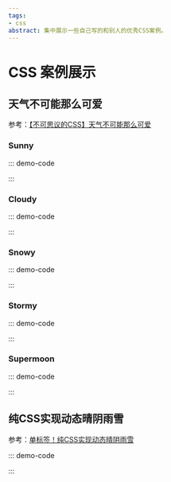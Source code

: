 ```yaml
---
tags:
- css
abstract: 集中展示一些自己写的和别人的优秀CSS案例。
---
```


# CSS 案例展示

<TagGroup/>

## 天气不可能那么可爱

参考：[【不可思议的CSS】天气不可能那么可爱](https://juejin.im/post/5d2f3f3351882556c3186f57)

### Sunny

::: demo-code
<template>
    <div class="weather-first">
        <div class="sunny">
            <span class="sun"></span>
        </div>
    </div>
</template>

<style>
.weather-first {
    width: 100%;
    font-size: -webkit-calc(1em);
    font-size: calc(1em);
    display: -webkit-box;
    display: -webkit-flex;
    display: -ms-flexbox;
    display: flex;
    -webkit-box-align: center;
    -webkit-align-items: center;
        -ms-flex-align: center;
            align-items: center;
    -webkit-justify-content: space-around;
        -ms-flex-pack: distribute;
            justify-content: space-around;
    -webkit-flex-flow: row wrap;
        -ms-flex-flow: row wrap;
            flex-flow: row wrap;
    font-family: 'Work Sans', sans-serif;
    background: #212125;
    color: #e6e8db;
}
.weather-first .sunny {
    -webkit-box-flex: 0;
    -webkit-flex: none;
        -ms-flex: none;
            flex: none;
    display: block;
    position: relative;
    font-size: -webkit-calc(11em);
    font-size: calc(11em);
    width: 1em;
    height: 1em;
    margin: .3em;
    border-radius: 100%;
    -webkit-box-shadow: 0 0 0 0.05em currentColor inset, 0 0 0.3em -0.03em #fd6f21;
            box-shadow: 0 0 0 0.05em currentColor inset, 0 0 0.3em -0.03em #fd6f21;
    background: -webkit-linear-gradient(top right, #fc5830 0%, #f98c24 65%);
    background: linear-gradient(to top right, #fc5830 0%, #f98c24 65%);
}
.weather-first .sun {
    position: absolute;
    top: 20%;
    left: 80%;
    -webkit-transform: translate(-50%, -50%);
        -ms-transform: translate(-50%, -50%);
            transform: translate(-50%, -50%);
    width: 40%;
    height: 40%;
    border-radius: 100%;
    background: #ffeb3b;
    -webkit-box-shadow: 0 0 0 0.02em currentColor inset, 0 0 0.3em -0.03em #fd6f21;
            box-shadow: 0 0 0 0.02em currentColor inset, 0 0 0.3em -0.03em #fd6f21;
    -webkit-transform-origin: .1em .1em;
        -ms-transform-origin: .1em .1em;
            transform-origin: .1em .1em;
}
.weather-first .sun::after {
    content: '';
    position: absolute;
    top: .1em;
    left: 0;
    will-change: transform;
    -webkit-transform: translate(-50%, -50%);
        -ms-transform: translate(-50%, -50%);
            transform: translate(-50%, -50%);
    width: .1em;
    height: .1em;
    border-radius: 100%;
    background: rgba(255, 255, 255, 0.1);
    -webkit-box-shadow: 0 0 0.1em 0 rgba(255, 255, 255, 0.3) inset, -0.1em -0.1em 0 0.2em rgba(255, 255, 255, 0.1);
            box-shadow: 0 0 0.1em 0 rgba(255, 255, 255, 0.3) inset, -0.1em -0.1em 0 0.2em rgba(255, 255, 255, 0.1);
    -webkit-animation: flare 12000ms infinite alternate linear;
            animation: flare 12000ms infinite alternate linear;
}
@-webkit-keyframes flare {
    to {
        -webkit-transform: translate(-0.3em, 0.3em);
                transform: translate(-0.3em, 0.3em);
        opacity: .4;
        font-size: .2em;
    }
}
@keyframes flare {
    to {
        -webkit-transform: translate(-0.3em, 0.3em);
                transform: translate(-0.3em, 0.3em);
        opacity: .4;
        font-size: .2em;
    }
}
</style>
:::

### Cloudy

::: demo-code
<template>
    <div class="weather-first">
        <div class="cloudy">
            <span class="cloud"></span>
            <span class="cloud"></span>
        </div>
    </div>
</template>

<style>
.weather-first {
    width: 100%;
    font-size: -webkit-calc(1em);
    font-size: calc(1em);
    display: -webkit-box;
    display: -webkit-flex;
    display: -ms-flexbox;
    display: flex;
    -webkit-box-align: center;
    -webkit-align-items: center;
        -ms-flex-align: center;
            align-items: center;
    -webkit-justify-content: space-around;
        -ms-flex-pack: distribute;
            justify-content: space-around;
    -webkit-flex-flow: row wrap;
        -ms-flex-flow: row wrap;
            flex-flow: row wrap;
    font-family: 'Work Sans', sans-serif;
    background: #212125;
    color: #e6e8db;
}
.weather-first .cloudy {
    -webkit-box-flex: 0;
    -webkit-flex: none;
        -ms-flex: none;
            flex: none;
    display: block;
    position: relative;
    font-size: -webkit-calc(11em);
    font-size: calc(11em);
    width: 1em;
    height: 1em;
    margin: .3em;
    border-radius: 100%;
    -webkit-box-shadow: 0 0 0 0.05em currentColor inset, 0 0 0.3em -0.03em #c9e8de;
            box-shadow: 0 0 0 0.05em currentColor inset, 0 0 0.3em -0.03em #c9e8de;
    background: -webkit-gradient(linear, from(#1b9ce2), to(#e0e2e5));
    background: -webkit-linear-gradient(top right, #1b9ce2 0%, #e0e2e5 90%);
    background: linear-gradient(to top right, #1b9ce2 0%, #e0e2e5 90%);
}
.weather-first .cloud {
    position: absolute;
    top: .1em;
    left: 65%;
    width: .37em;
    height: .13em;
    border-radius: .1em;
    background-color: #fff;
    -webkit-box-shadow: 0 0 0.1em 0.02em #f0f2f0 inset, 0 0 0.3em -0.03em #c9e8de;
            box-shadow: 0 0 0.1em 0.02em #f0f2f0 inset, 0 0 0.3em -0.03em #c9e8de;
    -webkit-animation: move 3000ms infinite ease-in-out;
            animation: move 3000ms infinite ease-in-out;
}
.weather-first .cloud + .cloud {
    top: 25%;
    left: 40%;
    -webkit-animation: move 3700ms infinite linear;
            animation: move 3700ms infinite linear;
}
.weather-first .cloud::before,
.weather-first .cloud::after {
    content: '';
    position: inherit;
    border-radius: inherit;
    background-color: inherit;
    -webkit-box-shadow: inherit;
            box-shadow: inherit;
    bottom: 30%;
}
.weather-first .cloud::before {
    left: .05em;
    width: .2em;
    height: .2em;
}
.weather-first .cloud::after {
    left: .15em;
    width: .15em;
    height: .15em;
}
@-webkit-keyframes move {
    50% {
        -webkit-transform: translateX(-0.05em);
                transform: translateX(-0.05em);
    }
}
@keyframes move {
    50% {
        -webkit-transform: translateX(-0.05em);
                transform: translateX(-0.05em);
    }
}
</style>
:::

### Snowy

::: demo-code
<template>
    <div class="weather-first">
        <div class="snowy">
            <span class="snowman"></span>
            <ul>
                <li></li>
                <li></li>
                <li></li>
                <li></li>
                <li></li>
                <li></li>
                <li></li>
                <li></li>
                <li></li>
                <li></li>
                <li></li>
                <li></li>
                <li></li>
            </ul>
        </div>
    </div>
</template>

<style>
.weather-first {
    width: 100%;
    font-size: -webkit-calc(1em);
    font-size: calc(1em);
    display: -webkit-box;
    display: -webkit-flex;
    display: -ms-flexbox;
    display: flex;
    -webkit-box-align: center;
    -webkit-align-items: center;
        -ms-flex-align: center;
            align-items: center;
    -webkit-justify-content: space-around;
        -ms-flex-pack: distribute;
            justify-content: space-around;
    -webkit-flex-flow: row wrap;
        -ms-flex-flow: row wrap;
            flex-flow: row wrap;
    font-family: 'Work Sans', sans-serif;
    background: #212125;
    color: #e6e8db;
}
.weather-first .snowy {
    -webkit-box-flex: 0;
    -webkit-flex: none;
        -ms-flex: none;
            flex: none;
    display: block;
    position: relative;
    font-size: -webkit-calc(11em);
    font-size: calc(11em);
    width: 1em;
    height: 1em;
    margin: .3em;
    border-radius: 100%;
    -webkit-box-shadow: 0 0 0 0.05em currentColor inset, 0 0 0.3em -0.03em #c9e8de;
            box-shadow: 0 0 0 0.05em currentColor inset, 0 0 0.3em -0.03em #c9e8de;
    background: -webkit-gradient(linear, from(#758595), to(#e0e2e5));
    background: -webkit-linear-gradient(bottom left, #758595 0%, #e0e2e5 90%);
    background: linear-gradient(to bottom left, #758595 0%, #e0e2e5 90%);
}
.weather-first .snowy ul {
    position: absolute;
    list-style: none;
    top: 0%;
    left: 10%;
    right: 0%;
    height: 100%;
    margin: 0;
    padding: 0;
}
.weather-first .snowy li::before,
.weather-first .snowy li::after {
    content: '';
    position: absolute;
    list-style: none;
    width: .015em;
    height: .01em;
    border-radius: 100%;
    background-color: currentColor;
    will-change: transform, opacity;
    -webkit-animation: snow 3700ms infinite ease-out;
            animation: snow 3700ms infinite ease-out;
    opacity: 0;
}
.weather-first .snowy li:nth-child(2n+1)::before,
.weather-first .snowy li:nth-child(13n+11)::after {
    top: -7%;
    left: 40%;
}
.weather-first .snowy li:nth-child(3n+2)::before,
.weather-first .snowy li:nth-child(11n+7)::after {
    top: 5%;
    left: 90%;
    -webkit-animation-delay: 1000ms;
            animation-delay: 1000ms;
}
.weather-first .snowy li:nth-child(5n+3)::before,
.weather-first .snowy li:nth-child(7n+5)::after {
    top: -10%;
    left: 80%;
    -webkit-animation-delay: 2000ms;
            animation-delay: 2000ms;
}
.weather-first .snowy li:nth-child(7n+5)::before,
.weather-first .snowy li:nth-child(5n+3)::after {
    top: 10%;
    left: 10%;
    -webkit-animation-delay: 1300ms;
            animation-delay: 1300ms;
}
.weather-first .snowy li:nth-child(11n+7)::before,
.weather-first .snowy li:nth-child(3n+2)::after {
    top: 20%;
    left: 70%;
    -webkit-animation-delay: 1500ms;
            animation-delay: 1500ms;
}
.weather-first .snowy li:nth-child(13n+11)::before,
.weather-first .snowy li:nth-child(2n+1)::after {
    top: 35%;
    left: 20%;
    -webkit-animation-delay: 500ms;
            animation-delay: 500ms;
}
.weather-first .snowman {
    position: absolute;
    bottom: 30%;
    left: 40%;
    width: .15em;
    height: .15em;
    opacity: .9;
    background: currentColor;
    border-radius: 100%;
}
.weather-first .snowman::after {
    content: '';
    position: absolute;
    top: 90%;
    left: 30%;
    -webkit-transform: translate(-50%, 0%);
        -ms-transform: translate(-50%, 0%);
            transform: translate(-50%, 0%);
    width: .275em;
    height: .3em;
    border-radius: inherit;
    background-color: currentColor;
}
.weather-first .snowman::before {
    content: '';
    position: absolute;
    top: 0%;
    left: 50%;
    -webkit-transform: translate(-55%, -50%);
        -ms-transform: translate(-55%, -50%);
            transform: translate(-55%, -50%);
    width: .45em;
    height: .4em;
    border-radius: 60%;
    border: .02em solid transparent;
    border-bottom-color: #758595;
    will-change: border-radius;
    -webkit-animation: snowman 9000ms infinite ease-in;
            animation: snowman 9000ms infinite ease-in;
}
@-webkit-keyframes snow {
    50% {
        opacity: 1;
    }
    100% {
        -webkit-transform: translate(-0.1em, 15vmin);
                transform: translate(-0.1em, 15vmin);
    }
}
@keyframes snow {
    50% {
        opacity: 1;
    }
    100% {
        -webkit-transform: translate(-0.1em, 15vmin);
                transform: translate(-0.1em, 15vmin);
    }
}
@-webkit-keyframes snowman {
    50% {
        border-radius: 60% 60% 30% 50%;
    }
}
@keyframes snowman {
    50% {
        border-radius: 60% 60% 30% 50%;
    }
}
</style>
:::

### Stormy

::: demo-code
<template>
    <div class="weather-first">
        <div class="stormy">
            <span class="cloud"></span>
            <ul>
                <li></li>
                <li></li>
                <li></li>
                <li></li>
                <li></li>
            </ul>
        </div>
    </div>
</template>

<style>
.weather-first {
    width: 100%;
    font-size: -webkit-calc(1em);
    font-size: calc(1em);
    display: -webkit-box;
    display: -webkit-flex;
    display: -ms-flexbox;
    display: flex;
    -webkit-box-align: center;
    -webkit-align-items: center;
        -ms-flex-align: center;
            align-items: center;
    -webkit-justify-content: space-around;
        -ms-flex-pack: distribute;
            justify-content: space-around;
    -webkit-flex-flow: row wrap;
        -ms-flex-flow: row wrap;
            flex-flow: row wrap;
    font-family: 'Work Sans', sans-serif;
    background: #212125;
    color: #e6e8db;
}
.weather-first .stormy {
    -webkit-box-flex: 0;
    -webkit-flex: block;
        -ms-flex: block;
            flex: block;
    display: block;
    position: relative;
    font-size: -webkit-calc(11em);
    font-size: calc(11em);
    width: 1em;
    height: 1em;
    margin: .3em;
    border-radius: 100%;
    -webkit-box-shadow: 0 0 0 0.05em currentColor inset, 0 0 0.3em -0.03em #34c6d8;
            box-shadow: 0 0 0 0.05em currentColor inset, 0 0 0.3em -0.03em #34c6d8;
    background: -webkit-gradient(linear, from(#4b9cc2), to(#9adbd9));
    background: -webkit-linear-gradient(top right, #4b9cc2 0%, #9adbd9 100%);
    background: linear-gradient(to top right, #4b9cc2 0%, #9adbd9 100%);
}
.weather-first .stormy::before {
    content: '';
    position: absolute;
    top: 0;
    left: 0;
    right: 0;
    bottom: 0;
    margin: .05em;
    border-radius: 100%;
    opacity: .4;
    will-change: background-color;
    -webkit-animation: flash 2300ms infinite linear 80ms;
            animation: flash 2300ms infinite linear 80ms;
}
.weather-first .stormy .cloud {
    position: absolute;
    top: .1em;
    width: .37em;
    height: .13em;
    border-radius: .1em;
    background-color: #c9e8de;
    font-size: 1.3em;
    left: 50%;
    box-shadow: 0 0 .1em .02em #f0f2f0 inset,0 0 .3em -0.03em #c9e8de;
    will-change: background-color, transform, opacity;
    -webkit-animation: cloudflash 2300ms infinite linear, move 3700ms infinite linear;
            animation: cloudflash 2300ms infinite linear, move 3700ms infinite linear;
}
.weather-first .cloud::before,
.weather-first .cloud::after {
    content: '';
    position: inherit;
    border-radius: inherit;
    background-color: inherit;
    -webkit-box-shadow: inherit;
            box-shadow: inherit;
    bottom: 30%;
}
.weather-first .cloud::before {
    left: .05em;
    width: .2em;
    height: .2em;
}
.weather-first .cloud::after {
    left: .15em;
    width: .15em;
    height: .15em;
}
.weather-first .stormy ul {
    position: absolute;
    list-style: none;
    top: 0%;
    left: 70%;
    right: 0%;
    height: 100%;
    margin: 0;
    padding: 0;
}
.weather-first .stormy li,
.weather-first .stormy li::before,
.weather-first .stormy li::after {
    position: absolute;
    width: .005em;
    height: .02em;
    border-radius: 10%;
    background-color: #eee;
    opacity: 0;
    will-change: transform, opacity;
    -webkit-animation: rain 2000ms infinite linear;
            animation: rain 2000ms infinite linear;
    -webkit-transform: rotate(25deg);
        -ms-transform: rotate(25deg);
            transform: rotate(25deg);
}
.weather-first .stormy li::before,
.weather-first .stormy li::after {
    content: '';
}
.weather-first .stormy li:nth-child(5n+3)::before,
.weather-first .stormy li:nth-child(11n+7)::after,
.weather-first .stormy li:nth-child(2n+1) {
    top: 10%;
    left: 68%;
    -webkit-animation-delay: 500ms;
            animation-delay: 500ms;
}
.weather-first .stormy li:nth-child(3n+2)::after,
.weather-first .stormy li:nth-child(7n+5)::after,
.weather-first .stormy li:nth-child(3n+2) {
    top: 5%;
    left: 45%;
    -webkit-animation-delay: 1250ms;
            animation-delay: 1250ms;
}
.weather-first .stormy li:nth-child(2n+1)::before,
.weather-first .stormy li:nth-child(5n+3)::after,
.weather-first .stormy li:nth-child(7n+5) {
    top: 4%;
    left: 82%;
    -webkit-animation-delay: 750ms;
            animation-delay: 750ms;
}
.weather-first .stormy li:nth-child(11n+7)::before,
.weather-first .stormy li:nth-child(3n+2)::after,
.weather-first .stormy li:nth-child(7n+5) {
    top: 15%;
    left: 15%;
    -webkit-animation-delay: 2000ms;
            animation-delay: 2000ms;
}
.weather-first .stormy li:nth-child(7n+5)::before,
.weather-first .stormy li:nth-child(2n+1)::after,
.weather-first .stormy li:nth-child(11n+7) {
    top: 10%;
    left: 33%;
    -webkit-animation-delay: 2500ms;
            animation-delay: 2500ms;
}
@-webkit-keyframes flash {
    49% {
        background-color: rgba(255, 255, 255, 0);
    }
    51% {
        background-color: currentColor;
    }
    53% {
        background-color: rgba(255, 255, 255, 0);
    }
    57% {
        background-color: currentColor;
    }
    85% {
        background-color: rgba(255, 255, 255, 0);
    }
}
@keyframes flash {
    49% {
        background-color: rgba(255, 255, 255, 0);
    }
    51% {
        background-color: currentColor;
    }
    53% {
        background-color: rgba(255, 255, 255, 0);
    }
    57% {
        background-color: currentColor;
    }
    85% {
        background-color: rgba(255, 255, 255, 0);
    }
}
@-webkit-keyframes cloudflash {
    49% {
        background-color: #c9e8de;
    }
    51% {
        background-color: #f0f2f0;
    }
    53% {
        background-color: #c9e8de;
    }
    57% {
        background-color: #f0f2f0;
    }
    85% {
        background-color: #c9e8de;
    }
}
@keyframes cloudflash {
    49% {
        background-color: #c9e8de;
    }
    51% {
        background-color: #f0f2f0;
    }
    53% {
        background-color: #c9e8de;
    }
    57% {
        background-color: #f0f2f0;
    }
    85% {
        background-color: #c9e8de;
    }
}
@-webkit-keyframes rain {
    10% {
        opacity: .4;
    }
    50% {
        opacity: 1;
    }
    100% {
        -webkit-transform: translate(-0.1em, 0.5em);
                transform: translate(-0.1em, 0.5em);
    }
}
@keyframes rain {
    10% {
        opacity: .4;
    }
    50% {
        opacity: 1;
    }
    100% {
        -webkit-transform: translate(-0.1em, 0.5em);
                transform: translate(-0.1em, 0.5em);
    }
}
@-webkit-keyframes move {
    50% {
        -webkit-transform: translateX(-0.05em);
                transform: translateX(-0.05em);
    }
}
@keyframes move {
    50% {
        -webkit-transform: translateX(-0.05em);
                transform: translateX(-0.05em);
    }
}
</style>
:::

### Supermoon

::: demo-code
<template>
    <div class="weather-first">
        <div class="supermoon">
            <span class="moon"></span>
            <span class="meteor"></span>
        </div>
    </div>
</template>

<style>
.weather-first {
    width: 100%;
    font-size: -webkit-calc(1em);
    font-size: calc(1em);
    display: -webkit-box;
    display: -webkit-flex;
    display: -ms-flexbox;
    display: flex;
    -webkit-box-align: center;
    -webkit-align-items: center;
        -ms-flex-align: center;
            align-items: center;
    -webkit-justify-content: space-around;
        -ms-flex-pack: distribute;
            justify-content: space-around;
    -webkit-flex-flow: row wrap;
        -ms-flex-flow: row wrap;
            flex-flow: row wrap;
    font-family: 'Work Sans', sans-serif;
    background: #212125;
    color: #e6e8db;
}
.weather-first .supermoon {
    -webkit-box-flex: 0;
    -webkit-flex: block;
        -ms-flex: block;
            flex: block;
    display: block;
    position: relative;
    font-size: -webkit-calc(11em);
    font-size: calc(11em);
    width: 1em;
    height: 1em;
    margin: .3em;
    border-radius: 100%;
    -webkit-box-shadow: 0 0 0 0.05em currentColor inset, 0 0 0.3em -0.03em #5133a5;
            box-shadow: 0 0 0 0.05em currentColor inset, 0 0 0.3em -0.03em #5133a5;
    background: -webkit-gradient(linear, from(#4054b2), to(#aa4cba));
    background: -webkit-linear-gradient(bottom right, #4054b2 0%, #aa4cba 65%);
    background: linear-gradient(to bottom right, #4054b2 0%, #aa4cba 65%);
}
.weather-first .supermoon::before {
    content: '';
    position: absolute;
    top: 0;
    left: 0;
    right: 0;
    bottom: 0;
    background-image: -webkit-radial-gradient(1px 1px at 50% 20%, #fff, rgba(0, 0, 0, 0)), -webkit-radial-gradient(1px 1px at 30% 65%, #fff, rgba(0, 0, 0, 0)), -webkit-radial-gradient(2px 2px at 15% 5%, #fff, rgba(0, 0, 0, 0)), -webkit-radial-gradient(2px 2px at 37% 35%, #fff, rgba(0, 0, 0, 0)), -webkit-radial-gradient(2px 2px at 65% 47%, #fff, rgba(0, 0, 0, 0)), -webkit-radial-gradient(1px 1px at 42% 29%, #fff, rgba(0, 0, 0, 0)), -webkit-radial-gradient(1px 1px at 73% 56%, #fff, rgba(0, 0, 0, 0)), -webkit-radial-gradient(1px 1px at 24% 19%, #fff, rgba(0, 0, 0, 0)), -webkit-radial-gradient(2px 2px at 31% 47%, #fff, rgba(0, 0, 0, 0)), -webkit-radial-gradient(1px 1px at 18% 39%, #fff, rgba(0, 0, 0, 0));
    background-image: radial-gradient(1px 1px at 50% 20%, #fff, rgba(0, 0, 0, 0)), radial-gradient(1px 1px at 30% 65%, #fff, rgba(0, 0, 0, 0)), radial-gradient(2px 2px at 15% 5%, #fff, rgba(0, 0, 0, 0)), radial-gradient(2px 2px at 37% 35%, #fff, rgba(0, 0, 0, 0)), radial-gradient(2px 2px at 65% 47%, #fff, rgba(0, 0, 0, 0)), radial-gradient(1px 1px at 42% 29%, #fff, rgba(0, 0, 0, 0)), radial-gradient(1px 1px at 73% 56%, #fff, rgba(0, 0, 0, 0)), radial-gradient(1px 1px at 24% 19%, #fff, rgba(0, 0, 0, 0)), radial-gradient(2px 2px at 31% 47%, #fff, rgba(0, 0, 0, 0)), radial-gradient(1px 1px at 18% 39%, #fff, rgba(0, 0, 0, 0));
    background-repeat: repeat;
    will-change: transform;
    -webkit-animation: revolve 120000ms linear infinite;
            animation: revolve 120000ms linear infinite;
}
.weather-first .moon {
    position: absolute;
    top: 20%;
    left: 80%;
    -webkit-transform: translate(-50%, -50%);
        -ms-transform: translate(-50%, -50%);
            transform: translate(-50%, -50%);
    width: 40%;
    height: 40%;
    border-radius: 100%;
    background: -webkit-radial-gradient(bottom left, circle, currentColor, #fef07e);
    background: radial-gradient(circle at bottom left, currentColor, #fef07e);
    -webkit-box-shadow: 0 0 0 0.02em currentColor inset, 0 0 0.3em -0.03em #aa4cba;
            box-shadow: 0 0 0 0.02em currentColor inset, 0 0 0.3em -0.03em #aa4cba;
}
.weather-first .moon::before,
.weather-first .moon::after {
    content: '';
    position: absolute;
    border-radius: 100%;
    background-color: #4054b2;
    -webkit-box-shadow: 0.01em 0.01em 0.1em 0 #4054b2;
            box-shadow: 0.01em 0.01em 0.1em 0 #4054b2;
}
.weather-first .moon::before {
    top: 15%;
    left: 55%;
    width: 20%;
    height: 20%;
    opacity: .3;
}
.weather-first .moon::after {
    bottom: 50%;
    left: 25%;
    width: 15%;
    height: 15%;
    opacity: .2;
}
.weather-first .meteor {
    position: absolute;
    background-color: #fff;
    opacity: 0;
    top: 20%;
    left: 55%;
    width: 1px;
    height: 15px;
    -webkit-transform: rotate(45deg);
        -ms-transform: rotate(45deg);
            transform: rotate(45deg);
    will-change: transform, opacity;
    -webkit-animation: meteor 6250ms infinite ease-in;
            animation: meteor 6250ms infinite ease-in;
}
@-webkit-keyframes revolve {
    to {
        -webkit-transform: rotate(360deg);
                transform: rotate(360deg);
    }
}
@keyframes revolve {
    to {
        -webkit-transform: rotate(360deg);
                transform: rotate(360deg);
    }
}
@-webkit-keyframes meteor {
    5% {
        opacity: 1;
    }
    8% {
        -webkit-transform: translate(-0.6em, 0.6em) rotate(45deg);
                transform: translate(-0.6em, 0.6em) rotate(45deg);
        opacity: 0;
    }
}
@keyframes meteor {
    5% {
        opacity: 1;
    }
    8% {
        -webkit-transform: translate(-0.6em, 0.6em) rotate(45deg);
                transform: translate(-0.6em, 0.6em) rotate(45deg);
        opacity: 0;
    }
}
</style>
:::

## 纯CSS实现动态晴阴雨雪

参考：[单标签！纯CSS实现动态晴阴雨雪](https://juejin.im/post/5d2716ab5188257b775d35ba)

::: demo-code
<template>
    <div>
        <div class="weather-second sunny"></div>
        <div class="weather-second cloudy"></div>
        <div class="weather-second rainy"></div>
        <div class="weather-second snowy"></div>
    </div>
</template>
<style>
.weather-second {
    position: relative;
    display: inline-block;
    width: 180px;
    height: 240px;
    background: #23b7e5;
    border-radius: 8px;
}
.weather-second.sunny:before {
    content: "";
    position: absolute;
    top: 50%;
    left: 50%;
    transform: translate(-50%, -50%);
    width: 60px;
    height: 60px;
    background: #F6D963;
    border-radius: 50%;
    box-shadow: 0 0 20px #ff0;
    z-index: 2;
}
.weather-second.sunny:after {
    content: "";
    position: absolute;
    top: 50%;
    left: 50%;
    margin: -45px 0 0 -45px; 
    width: 90px;
    height: 90px;
    background: #FFEB3B;
    clip-path: polygon(
    	50% 0%,
        65.43% 25%,
        93.3% 25%,
        78.87% 50%,
        93.3% 75%,
        64.43% 75%,
        50% 100%,
        35.57% 75%,
        6.7% 75%,
        21.13% 50%,
        6.7% 25%,
        35.57% 25%);
    z-index: 1;
    animation: sunScale 2s linear infinite;
}
@keyframes sunScale {
    0% {
        transform: scale(1);
    }
    50% {
    	transform: scale(1.1);
    }
    100% {
        transform: scale(1);
    }
}
.weather-second.cloudy:before,
.weather-second.rainy:before,
.weather-second.snowy:before {
    content: "";
    position: absolute;
    top: 50%;
    left: 25%;
    transform: translate(-50%, -50%);
    width: 36px;
    height: 36px;
    background: #fff;
    border-radius: 50%;
    box-shadow: 
    	#fff 22px -15px 0 6px,
    	#fff 57px -6px 0 2px, 
    	#fff 87px 4px 0 -4px,
    	#fff 33px 6px 0 6px,
    	#fff 61px 6px 0 2px,
    	#ccc 29px -23px 0 6px,
    	#ccc 64px -14px 0 2px,
    	#ccc 94px -4px 0 -4px;
    z-index: 2;
}
.weather-second.cloudy:before {
    animation: cloudMove 2s linear infinite;
}
@keyframes cloudMove {
    0% {
        transform: translate(-50%, -50%);
    }
    50% {
        transform: translate(-50%, -60%);
    }
    100% {
        transform: translate(-50%, -50%);
    }
}
.weather-second.rainy:after {
	content: "";
    position: absolute;
    top:50%;
    left: 25%;
    width: 4px;
    height: 14px;
    background: #fff;
    border-radius: 2px;
    box-shadow:
    	#fff 25px -10px 0,
    	#fff 50px 0 0,
    	#fff 75px -10px 0,
    	#fff 0 25px 0,
    	#fff 25px 15px 0,
    	#fff 50px 25px 0,
    	#fff 75px 15px 0,
    	#fff 0 50px 0,
    	#fff 25px 40px 0,
    	#fff 50px 50px 0,
    	#fff 75px 40px 0;
    animation: rainDrop 2s linear infinite;	
}
@keyframes rainDrop {
    0% {
        transform: translate(0, 0) rotate(10deg);
    }
    100% {
        transform: translate(-4px, 24px) rotate(10deg);
        box-shadow:
        #fff 25px -10px 0,
        #fff 50px 0 0,
        #fff 75px -10px 0,
        #fff 0 25px 0,
        #fff 25px 15px 0,
        #fff 50px 25px 0,
        #fff 75px 15px 0,
        rgba(255, 255, 255, 0) 0 50px 0,
        rgba(255, 255, 255, 0) 25px 40px 0,
        rgba(255, 255, 255, 0) 50px 50px 0,
        rgba(255, 255, 255, 0) 75px 40px 0;
    }
}
.weather-second.snowy:after {
    content: "";
    position: absolute;
    top:50%;
    left: 25%;
    width: 8px;
    height: 8px;
    background: #fff;
    border-radius: 50%;
    box-shadow:
        #fff 25px -10px 0,
        #fff 50px 0 0,
        #fff 75px -10px 0,
        #fff 0 25px 0,
        #fff 25px 15px 0,
        #fff 50px 25px 0,
        #fff 75px 15px 0,
        #fff 0 50px 0,
        #fff 25px 40px 0,
        #fff 50px 50px 0,
        #fff 75px 40px 0;
    animation: snowDrop 2s linear infinite; 
}
@keyframes snowDrop {
    0% {
        transform: translateY(0);
    }
    100% {
        transform: translateY(25px);
        box-shadow:
        #fff 25px -10px 0,
        #fff 50px 0 0,
        #fff 75px -10px 0,
        #fff 0 25px 0,
        #fff 25px 15px 0,
        #fff 50px 25px 0,
        #fff 75px 15px 0,
        rgba(255, 255, 255, 0) 0 50px 0,
        rgba(255, 255, 255, 0) 25px 40px 0,
        rgba(255, 255, 255, 0) 50px 50px 0,
        rgba(255, 255, 255, 0) 75px 40px 0;
    }
}
</style>
:::





<Gitalk/>